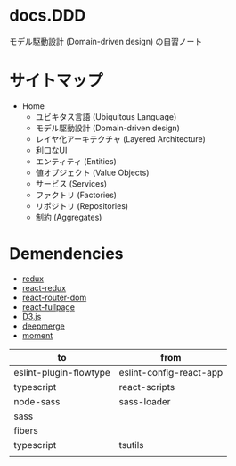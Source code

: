 # docs.DDD

モデル駆動設計 (Domain-driven design) の自習ノート

# サイトマップ

- Home
  - ユビキタス言語 (Ubiquitous Language)
  - モデル駆動設計 (Domain-driven design)
  - レイヤ化アーキテクチャ (Layered Architecture)
  - 利口なUI
  - エンティティ (Entities)
  - 値オブジェクト (Value Objects)
  - サービス (Services)
  - ファクトリ (Factories)
  - リポジトリ (Repositories)
  - 制約 (Aggregates)

# Demendencies

- [redux](https://redux.js.org/)
- [react-redux](https://react-redux.js.org/)
- [react-router-dom](https://www.npmjs.com/package/react-router-dom)
- [react-fullpage](https://github.com/alvarotrigo/react-fullpage)
- [D3.js](https://d3js.org/)
- [deepmerge](https://www.npmjs.com/package/deepmerge)
- [moment](https://momentjs.com/)


| to                     | from                    |
|------------------------|-------------------------|
| eslint-plugin-flowtype | eslint-config-react-app |
| typescript             | react-scripts           |
| node-sass              | sass-loader             |
| sass                   |                         |
| fibers                 |                         |
| typescript             | tsutils                 |
|                        |                         |
